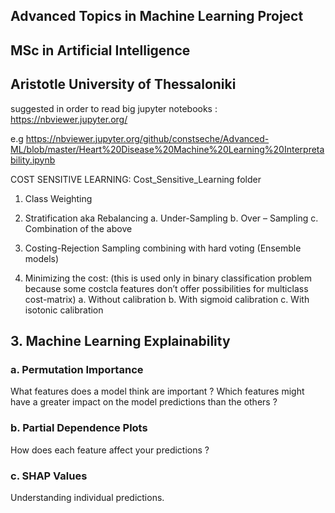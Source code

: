 ## Advanced Topics in Machine Learning Project
## MSc in Artificial Intelligence 
## Aristotle University of Thessaloniki

suggested in order to read big jupyter notebooks : https://nbviewer.jupyter.org/

e.g https://nbviewer.jupyter.org/github/constseche/Advanced-ML/blob/master/Heart%20Disease%20Machine%20Learning%20Interpretability.ipynb


COST SENSITIVE LEARNING: Cost_Sensitive_Learning folder

1.	Class Weighting

3.	Stratification aka Rebalancing
  a.	Under-Sampling 
  b.	Over – Sampling
  c.	Combination of the above 
  
3.	Costing-Rejection Sampling combining with hard voting (Ensemble models)

5.	Minimizing the cost: (this is used only in binary classification problem because some costcla features don’t offer possibilities for multiclass cost-matrix)
  a.	Without calibration
  b.	With sigmoid calibration 
  c.	With isotonic calibration

## 3. Machine Learning Explainability
  ### a. Permutation Importance
  
  What features does a model think are important ? 
  Which features might have a greater impact on the model predictions than the others ? 

  ### b. Partial Dependence Plots 
  
  How does each feature affect your predictions ? 

  ### c. SHAP Values 
  
  Understanding individual predictions.

